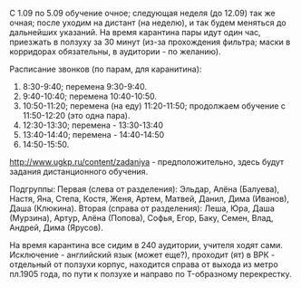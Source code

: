 С 1.09 по 5.09 обучение очное; следующая неделя (до 12.09) так же очная; после уходим на дистант (на неделю), и так будем меняться до дальнейших указаний. 
На время карантина пары идут один час, приезжать в ползуху за 30 минут (из-за прохождения фильтра; маски в корридорах обязательны, в аудитории - по желанию). 

Расписание звонков (по парам, для каранитина):
1. 8:30-9:40; перемена 9:30-9:40.
2. 9:40-10:40; перемена 10:40-10:50.
3. 10:50-11:20; перемена (на еду) 11:20-11:50; продолжаем обучение с 11:50-12:20 (это одна пара).
4. 12:30-13:30; перемена - 13:30-13:40
5. 13:40-14:40; перемена - 14:40-14:50
6. 14:50-15:50.

http://www.ugkp.ru/content/zadaniya - предположительно, здесь будут задания дистанционного обучения.

Подгруппы:
Первая (слева от разделения): Эльдар, Алёна (Балуева), Настя, Яна, Степа, Костя, Женя, Артем, Матвей, Данил, Дима (Иванов), Даша (Клюкина).
Вторая (справа от разделения): Леша, Юра, Даша (Мурзина), Артур, Алёна (Попова), Софья, Егор, Баку, Семен, Влад, Андрей, Дима (Ярусов).

На время карантина все сидим в 240 аудитории, учителя ходят сами. Исключение - английский язык (может еще?), проходит (ят) в ВРК - отдельный от ползухи корпус, находится справа от выхода из метро пл.1905 года, по пути к ползухе и направо по T-образному перекрестку.
